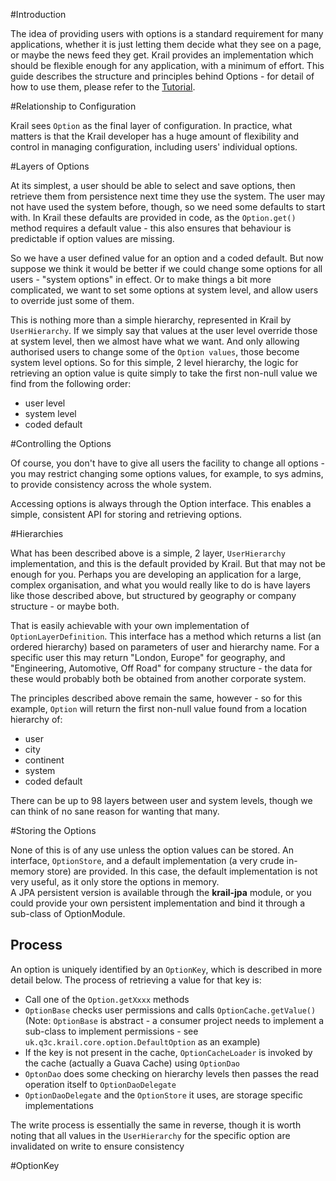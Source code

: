 #Introduction

The idea of providing users with options is a standard requirement for many applications, whether it is just letting them decide what they see on a page, or maybe the news feed they get.  Krail provides an implementation which should be flexible enough for any application, with a minimum of effort.  This guide describes the structure and principles behind Options - for detail of how to use them, please refer to the [Tutorial](tutorial-options.md).

#Relationship to Configuration

Krail sees ```Option``` as the final layer of configuration.  In practice, what matters is that the Krail developer has a huge amount of flexibility and control in managing configuration, including users' individual options.

#Layers of Options

At its simplest, a user should be able to select and save options, then retrieve them from persistence next time they use the system.  The user may not have used the system before, though, so we need some defaults to start with. In Krail these defaults are provided in code, as the ```Option.get()``` method requires a default value - this also ensures that behaviour is predictable if option values are missing.

So we have a user defined value for an option and a coded default.  But now suppose we think it would be better if we could change some options for all users - "system options" in effect.  Or to make things a bit more complicated, we want to set some options at system level, and allow users to override just some of them.  

This is nothing more than a simple hierarchy, represented in Krail by ```UserHierarchy```.  If we simply say that values at the user level override those at system level, then we almost have what we want.  And only allowing authorised users to change some of the ```Option values```, those become system level options.  So for this simple, 2 level hierarchy, the logic for retrieving an option value is quite simply to take the first non-null value we find from the following order:

- user level
- system level
- coded default

#Controlling the Options

Of course, you don't have to give all users the facility to change all options - you may restrict changing some options values, for example, to sys admins, to provide consistency across the whole system.

Accessing options is always through the Option interface.  This enables a simple, consistent API for storing and retrieving options.

#Hierarchies

What has been described above is a simple, 2 layer, ```UserHierarchy``` implementation, and this is the default provided by Krail.  But that may not be enough for you.  Perhaps you are developing an application for a large, complex organisation, and what you would really like to do is have layers like those described above, but structured by geography or company structure - or maybe both.

That is easily achievable with your own implementation of ```OptionLayerDefinition```.  This interface has a method which returns a list (an ordered hierarchy)  based on parameters of user and hierarchy name.  For a specific user this may return "London, Europe" for geography, and "Engineering, Automotive, Off Road" for company structure - the data for these would probably both be obtained from another corporate system.

The principles described above remain the same, however - so for this example, ```Option``` will return the first non-null value found from a location hierarchy of:
  

- user
- city
- continent
- system
- coded default

There can be up to 98 layers between user and system levels, though we can think of no sane reason for wanting that many.

#Storing the Options

None of this is of any use unless the option values can be stored.  An interface, ```OptionStore```, and a default implementation (a very crude in-memory store) are provided.  In this case, the default implementation is not very useful, as it only store the options in memory.  
A JPA persistent version is available through the **krail-jpa** module, or you could provide your own persistent implementation and bind it through a sub-class of OptionModule.

## Process

An option is uniquely identified by an `OptionKey`, which is described in more detail below.  The process of retrieving a value for that key is:

- Call one of the `Option.getXxxx` methods
- `OptionBase` checks user permissions and calls `OptionCache.getValue()` (Note: `OptionBase` is abstract - a consumer project needs to implement a sub-class to implement permissions - see `uk.q3c.krail.core.option.DefaultOption` as an example)
- If the key is not present in the cache, `OptionCacheLoader` is invoked by the cache (actually a Guava Cache) using `OptionDao`
- `OptonDao` does some checking on hierarchy levels then passes the read operation itself to `OptionDaoDelegate` 
- `OptionDaoDelegate` and the `OptionStore` it uses, are storage specific implementations

The write process is essentially the same in reverse, though it is worth noting that all values in the `UserHierarchy` for the specific option are invalidated on write to ensure consistency
 

#OptionKey
